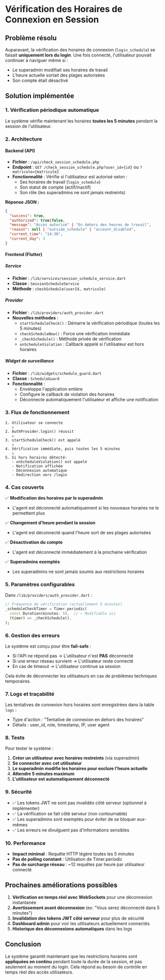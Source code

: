 # Vérification des Horaires de Connexion en Session

## Problème résolu
Auparavant, la vérification des horaires de connexion (`login_schedule`) se faisait **uniquement lors du login**. Une fois connecté, l'utilisateur pouvait continuer à naviguer même si :
- Le superadmin modifiait ses horaires de travail
- L'heure actuelle sortait des plages autorisées
- Son compte était désactivé

## Solution implémentée

### 1. **Vérification périodique automatique**
Le système vérifie maintenant les horaires **toutes les 5 minutes** pendant la session de l'utilisateur.

### 2. **Architecture**

#### Backend (API)
- **Fichier** : `/api/check_session_schedule.php`
- **Endpoint** : `GET /check_session_schedule.php?user_id={id}` ou `?matricule={matricule}`
- **Fonctionnalité** : Vérifie si l'utilisateur est autorisé selon :
  - Ses horaires de travail (`login_schedule`)
  - Son statut de compte (actif/inactif)
  - Son rôle (les superadmins ne sont jamais restreints)

**Réponse JSON :**
```json
{
  "success": true,
  "authorized": true|false,
  "message": "Accès autorisé" | "En dehors des heures de travail",
  "reason": null | "outside_schedule" | "account_disabled",
  "current_time": "14:30",
  "current_day": 3
}
```

#### Frontend (Flutter)

##### Service
- **Fichier** : `/lib/services/session_schedule_service.dart`
- **Classe** : `SessionScheduleService`
- **Méthode** : `checkSchedule(userId, matricule)`

##### Provider
- **Fichier** : `/lib/providers/auth_provider.dart`
- **Nouvelles méthodes** :
  - `startScheduleCheck()` : Démarre la vérification périodique (toutes les 5 minutes)
  - `checkScheduleNow()` : Force une vérification immédiate
  - `_checkSchedule()` : Méthode privée de vérification
  - `onScheduleViolation` : Callback appelé si l'utilisateur est hors horaires

##### Widget de surveillance
- **Fichier** : `/lib/widgets/schedule_guard.dart`
- **Classe** : `ScheduleGuard`
- **Fonctionnalité** : 
  - Enveloppe l'application entière
  - Configure le callback de violation des horaires
  - Déconnecte automatiquement l'utilisateur et affiche une notification

### 3. **Flux de fonctionnement**

```
1. Utilisateur se connecte
   ↓
2. AuthProvider.login() réussit
   ↓
3. startScheduleCheck() est appelé
   ↓
4. Vérification immédiate, puis toutes les 5 minutes
   ↓
5. Si hors horaires détecté:
   - onScheduleViolation() est appelé
   - Notification affichée
   - Déconnexion automatique
   - Redirection vers /login
```

### 4. **Cas couverts**

✅ **Modification des horaires par le superadmin**
- L'agent est déconnecté automatiquement si les nouveaux horaires ne le permettent plus

✅ **Changement d'heure pendant la session**
- L'agent est déconnecté quand l'heure sort de ses plages autorisées

✅ **Désactivation du compte**
- L'agent est déconnecté immédiatement à la prochaine vérification

✅ **Superadmins exemptés**
- Les superadmins ne sont jamais soumis aux restrictions horaires

### 5. **Paramètres configurables**

Dans `/lib/providers/auth_provider.dart` :
```dart
// Fréquence de vérification (actuellement 5 minutes)
_scheduleCheckTimer = Timer.periodic(
  const Duration(minutes: 5),  // ← Modifiable ici
  (timer) => _checkSchedule(),
);
```

### 6. **Gestion des erreurs**

Le système est conçu pour être **fail-safe** :
- Si l'API ne répond pas → L'utilisateur n'est **PAS** déconnecté
- Si une erreur réseau survient → L'utilisateur reste connecté
- En cas de timeout → L'utilisateur continue sa session

Cela évite de déconnecter les utilisateurs en cas de problèmes techniques temporaires.

### 7. **Logs et traçabilité**

Les tentatives de connexion hors horaires sont enregistrées dans la table `logs` :
- Type d'action : "Tentative de connexion en dehors des horaires"
- Détails : user_id, role, timestamp, IP, user agent

### 8. **Tests**

Pour tester le système :

1. **Créer un utilisateur avec horaires restreints** (via superadmin)
2. **Se connecter avec cet utilisateur**
3. **Le superadmin modifie les horaires pour exclure l'heure actuelle**
4. **Attendre 5 minutes maximum**
5. **L'utilisateur est automatiquement déconnecté**

### 9. **Sécurité**

- ✅ Les tokens JWT ne sont pas invalidés côté serveur (optionnel à implémenter)
- ✅ La vérification se fait côté serveur (non contournable)
- ✅ Les superadmins sont exemptés pour éviter de se bloquer eux-mêmes
- ✅ Les erreurs ne divulguent pas d'informations sensibles

### 10. **Performance**

- **Impact minimal** : Requête HTTP légère toutes les 5 minutes
- **Pas de polling constant** : Utilisation de Timer.periodic
- **Pas de surcharge réseau** : ~12 requêtes par heure par utilisateur connecté

## Prochaines améliorations possibles

1. **Vérification en temps réel avec WebSockets** pour une déconnexion instantanée
2. **Avertissement avant déconnexion** (ex: "Vous serez déconnecté dans 5 minutes")
3. **Invalidation des tokens JWT côté serveur** pour plus de sécurité
4. **Dashboard admin** pour voir les utilisateurs actuellement connectés
5. **Historique des déconnexions automatiques** dans les logs

## Conclusion

Le système garantit maintenant que les restrictions horaires sont **appliquées en continu** pendant toute la durée de la session, et pas seulement au moment du login. Cela répond au besoin de contrôle en temps réel des accès utilisateurs.
